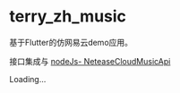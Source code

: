# terry_zh_music

基于Flutter的仿网易云demo应用。



接口集成与 [nodeJs- NeteaseCloudMusicApi](https://github.com/Binaryify/NeteaseCloudMusicApi)



Loading...